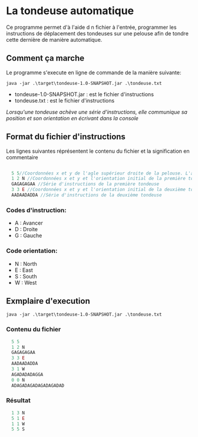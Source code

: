 
# La tondeuse automatique

Ce programme permet d'à l'aide d n fichier à l'entrée, programmer les instructions de déplacement des tondeuses sur une pelouse afin de tondre cette dernière de manière automatique.

## Comment ça marche
Le programme s'execute en ligne de commande de la manière suivante:
 
    java -jar .\target\tondeuse-1.0-SNAPSHOT.jar .\tondeuse.txt

- tondeuse-1.0-SNAPSHOT.jar : est le fichier d'instructions
- tondeuse.txt : est le fichier d'instructions

*Lorsqu'une tondeuse achève une série d'instructions, elle communique sa position
et son orientation en écrivant dans la console*

## Format du fichier d'instructions
Les lignes suivantes réprésentent le contenu du fichier et la signification en commentaire

```js

  5 5//Coordonnées x et y de l'agle supérieur droite de la pelouse. L'angle inférieur gauche est 0 0
  1 2 N //Coordonnées x et y et l'orientation initial de la première tondeuse
  GAGAGAGAA //Série d'instructions de la première tondeuse
  3 3 E //Coordonnées x et y et l'orientation initial de la deuxième tondeuse
  AADAADADDA //Série d'instructions de la deuxième tondeuse

```

### Codes d'instruction:
- A : Avancer
- D : Droite
- G : Gauche

### Code orientation:
- N : North
- E : East
- S : South
- W : West
 

## Exmplaire d'execution
    java -jar .\target\tondeuse-1.0-SNAPSHOT.jar .\tondeuse.txt
 
### Contenu du fichier
 
  ```js
    5 5
    1 2 N
    GAGAGAGAA
    3 3 E
    AADAADADDA
    3 1 W
    AGADADADAGGA
    0 0 N
    ADAGADAGADAGADAGADAD
  ```

### Résultat

  ```js
    1 3 N
    5 1 E
    1 1 W
    5 5 S
  ```
